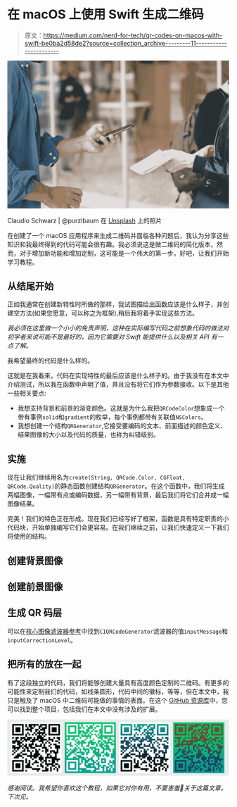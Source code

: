 # 在 macOS 上使用 Swift 生成二维码

> 原文：<https://medium.com/nerd-for-tech/qr-codes-on-macos-with-swift-be0ba2d58de2?source=collection_archive---------11----------------------->

![](img/f30e0966d6ab53f0425d33e26fe029ff.png)

Claudio Schwarz | @purzlbaum 在 [Unsplash](https://unsplash.com/s/photos/qr-code?utm_source=unsplash&utm_medium=referral&utm_content=creditCopyText) 上的照片

在创建了一个 macOS 应用程序来生成二维码并面临各种问题后，我认为分享这些知识和我最终得到的代码可能会很有趣。我必须说这是做二维码的简化版本，然而，对于增加新功能和增加定制，这可能是一个伟大的第一步。好吧，让我们开始学习教程。

## 从结尾开始

正如我通常在创建新特性时所做的那样，我试图描绘出函数应该是什么样子，并创建空方法(如果您愿意，可以称之为框架),稍后我将着手实现这些方法。

*我必须在这里做一个小小的免责声明，这种在实际编写代码之前想象代码的做法对初学者来说可能不是最好的，因为它需要对 Swift 能提供什么以及相关 API 有一点了解。*

我希望最终的代码是什么样的。

这就是在我看来，代码在实现特性的最后应该是什么样子的。由于我没有在本文中介绍测试，所以我在函数中声明了值，并且没有将它们作为参数接收。以下是其他一些相关要点:

*   我想支持背景和前景的渐变颜色。这就是为什么我把`QRCodeColor`想象成一个带有事例`solid`和`gradient`的枚举，每个事例都带有关联值`NSColors`。
*   我想创建一个结构`QRGenerator`,它接受要编码的文本、前面描述的颜色定义、结果图像的大小以及代码的质量，也称为纠错级别。

## 实施

现在让我们继续用名为`create(String, QRCode.Color, CGFloat, QRCode.Quality)`的静态函数创建结构`QRGenerator`。在这个函数中，我们将生成两幅图像，一幅带有点或编码数据，另一幅带有背景，最后我们将它们合并成一幅图像结果。

完美！我们的特色正在形成。现在我们已经写好了框架，函数是具有特定职责的小代码块，开始单独编写它们会更容易。在我们继续之前，让我们快速定义一下我们将使用的结构。

## 创建背景图像

## 创建前景图像

## 生成 QR 码层

可以在[核心图像滤波器参考](https://developer.apple.com/library/archive/documentation/GraphicsImaging/Reference/CoreImageFilterReference/index.html#//apple_ref/doc/filter/ci/CIQRCodeGenerator)中找到`CIQRCodeGenerator`滤波器的值`inputMessage`和`inputCorrectionLevel`。

## 把所有的放在一起

有了这段独立的代码，我们将能够创建大量具有高度颜色定制的二维码。有更多的可能性来定制我们的代码，如线条圆形，代码中间的徽标，等等，但在本文中，我只是触及了 macOS 中二维码可能做的事情的表面。在这个 [GitHub 资源库](https://github.com/cristhianleonli/qr-codes-macos)中，您可以找到整个项目，包括我们在本文中没有涉及的扩展。

![](img/02ff47682458fb10f376294889e0e19a.png)

*感谢阅读。我希望你喜欢这个教程，如果它对你有用，不要害羞👏关于这篇文章。下次见。*